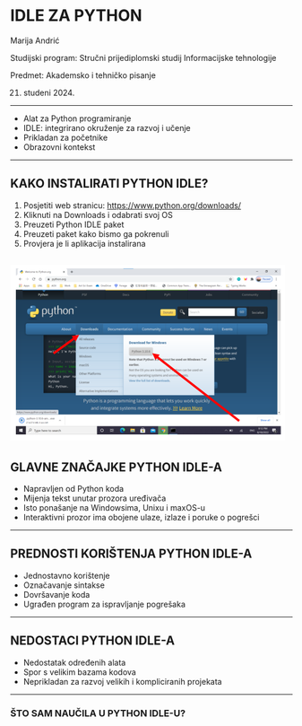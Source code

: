 # **IDLE ZA PYTHON**

Marija Andrić

Studijski program: Stručni prijediplomski studij Informacijske tehnologije

Predmet: Akademsko i tehničko pisanje

21. studeni 2024.

---
- Alat za Python programiranje
- IDLE: integrirano okruženje za razvoj i učenje
- Prikladan za početnike
- Obrazovni kontekst
---

## **KAKO INSTALIRATI PYTHON IDLE?**
1. Posjetiti web stranicu: https://www.python.org/downloads/
2. Kliknuti na Downloads i odabrati svoj OS
3. Preuzeti Python IDLE paket
4. Preuzeti paket kako bismo ga pokrenuli
5. Provjera je li aplikacija instalirana

![Instalacija programa](img/1_slika_za_instaliranje_programa.PNG)
---

## **GLAVNE ZNAČAJKE PYTHON IDLE-A**
- Napravljen od Python koda
- Mijenja tekst unutar prozora uređivača
- Isto ponašanje na Windowsima, Unixu i maxOS-u
- Interaktivni prozor ima obojene ulaze, izlaze i poruke o pogrešci
---

## **PREDNOSTI KORIŠTENJA PYTHON IDLE-A**
- Jednostavno korištenje
- Označavanje sintakse
- Dovršavanje koda
- Ugrađen program za ispravljanje pogrešaka
---

## **NEDOSTACI PYTHON IDLE-A**
- Nedostatak određenih alata
- Spor s velikim bazama kodova
- Neprikladan za razvoj velikih i kompliciranih projekata
---

### **ŠTO SAM NAUČILA U PYTHON IDLE-U?**
